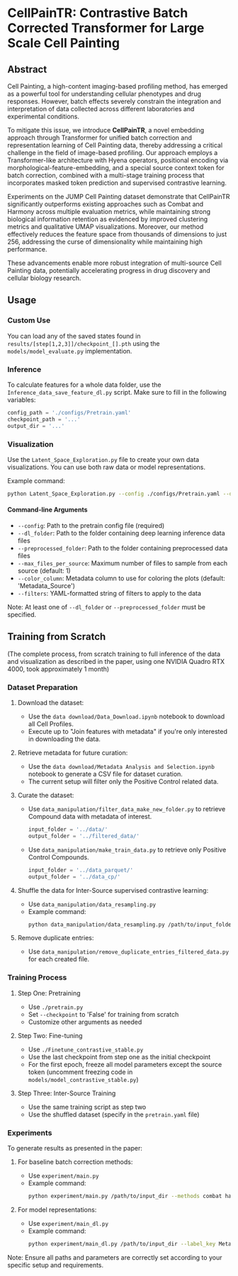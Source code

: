 # CellPainTR: Contrastive Batch Corrected Transformer for Large Scale Cell Painting

## Abstract

Cell Painting, a high-content imaging-based profiling method, has emerged as a powerful tool for understanding cellular phenotypes and drug responses. However, batch effects severely constrain the integration and interpretation of data collected across different laboratories and experimental conditions. 

To mitigate this issue, we introduce **CellPainTR**, a novel embedding approach through Transformer for unified batch correction and representation learning of Cell Painting data, thereby addressing a critical challenge in the field of image-based profiling. Our approach employs a Transformer-like architecture with Hyena operators, positional encoding via morphological-feature-embedding, and a special source context token for batch correction, combined with a multi-stage training process that incorporates masked token prediction and supervised contrastive learning.

Experiments on the JUMP Cell Painting dataset demonstrate that CellPainTR significantly outperforms existing approaches such as Combat and Harmony across multiple evaluation metrics, while maintaining strong biological information retention as evidenced by improved clustering metrics and qualitative UMAP visualizations. Moreover, our method effectively reduces the feature space from thousands of dimensions to just 256, addressing the curse of dimensionality while maintaining high performance.

These advancements enable more robust integration of multi-source Cell Painting data, potentially accelerating progress in drug discovery and cellular biology research.

## Usage

### Custom Use

You can load any of the saved states found in `results/[step[1,2,3]]/checkpoint_[].pth` using the `models/model_evaluate.py` implementation.

### Inference

To calculate features for a whole data folder, use the `Inference_data_save_feature_dl.py` script. Make sure to fill in the following variables:

```python
config_path = './configs/Pretrain.yaml'
checkpoint_path = '...'
output_dir = '...'
```

### Visualization

Use the `Latent_Space_Exploration.py` file to create your own data visualizations. You can use both raw data or model representations.

Example command:

```bash
python Latent_Space_Exploration.py --config ./configs/Pretrain.yaml --dl_folder /path/to/dl/inference/data --preprocessed_folder /path/to/preprocessed/data --max_files_per_source 5 --color_column Metadata_Source --filters "{'Metadata_Plate': ['Plate1', 'Plate2']}"
```

#### Command-line Arguments

- `--config`: Path to the pretrain config file (required)
- `--dl_folder`: Path to the folder containing deep learning inference data files
- `--preprocessed_folder`: Path to the folder containing preprocessed data files
- `--max_files_per_source`: Maximum number of files to sample from each source (default: 1)
- `--color_column`: Metadata column to use for coloring the plots (default: 'Metadata_Source')
- `--filters`: YAML-formatted string of filters to apply to the data

Note: At least one of `--dl_folder` or `--preprocessed_folder` must be specified.

## Training from Scratch

(The complete process, from scratch training to full inference of the data and visualization as described in the paper, using one NVIDIA Quadro RTX 4000, took approximately 1 month)

### Dataset Preparation

1. Download the dataset:
   - Use the `data download/Data_Download.ipynb` notebook to download all Cell Profiles.
   - Execute up to "Join features with metadata" if you're only interested in downloading the data.

2. Retrieve metadata for future curation:
   - Use the `data download/Metadata Analysis and Selection.ipynb` notebook to generate a CSV file for dataset curation.
   - The current setup will filter only the Positive Control related data.

3. Curate the dataset:
   - Use `data_manipulation/filter_data_make_new_folder.py` to retrieve Compound data with metadata of interest.
     ```python
     input_folder = '../data/'
     output_folder = '../filtered_data/'
     ```
   - Use `data_manipulation/make_train_data.py` to retrieve only Positive Control Compounds.
     ```python
     input_folder = '../data_parquet/'
     output_folder = '../data_cp/'
     ```

4. Shuffle the data for Inter-Source supervised contrastive learning:
   - Use `data_manipulation/data_resampling.py`
   - Example command:
     ```bash
     python data_manipulation/data_resampling.py /path/to/input_folder /path/to/output_folder 5 3 file1 file2 file3 --skip-transform --process-all
     ```

5. Remove duplicate entries:
   - Use `data_manipulation/remove_duplicate_entries_filtered_data.py` for each created file.

### Training Process

1. Step One: Pretraining
   - Use `./pretrain.py`
   - Set `--checkpoint` to 'False' for training from scratch
   - Customize other arguments as needed

2. Step Two: Fine-tuning
   - Use `./Finetune_contrastive_stable.py`
   - Use the last checkpoint from step one as the initial checkpoint
   - For the first epoch, freeze all model parameters except the source token (uncomment freezing code in `models/model_contrastive_stable.py`)

3. Step Three: Inter-Source Training
   - Use the same training script as step two
   - Use the shuffled dataset (specify in the `pretrain.yaml` file)

### Experiments

To generate results as presented in the paper:

1. For baseline batch correction methods:
   - Use `experiment/main.py`
   - Example command:
     ```bash
     python experiment/main.py /path/to/input_dir --methods combat harmony mnn --label_key Metadata_InChIKey --batch_key Metadata_Batch --output_dir /path/to/results --preprocess
     ```

2. For model representations:
   - Use `experiment/main_dl.py`
   - Example command:
     ```bash
     python experiment/main_dl.py /path/to/input_dir --label_key Metadata_InChIKey --batch_key Metadata_Batch --output_dir /path/to/results --method deep_learning
     ```

Note: Ensure all paths and parameters are correctly set according to your specific setup and requirements.
